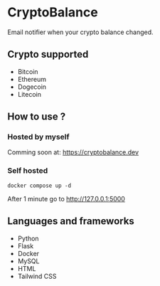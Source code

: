 # CryptoBalance
Email notifier when your crypto balance changed.
## Crypto supported
* Bitcoin
* Ethereum
* Dogecoin
* Litecoin
## How to use ?
### Hosted by myself
Comming soon at: https://cryptobalance.dev
### Self hosted
```docker
docker compose up -d
```
After 1 minute go to http://127.0.0.1:5000
## Languages and frameworks
* Python
* Flask
* Docker
* MySQL
* HTML
* Tailwind CSS
